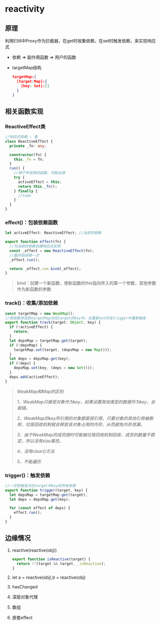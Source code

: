 # reactivity

## 	原理

​		利用ES6中Proxy作为拦截器，在get时收集依赖，在set时触发依赖，来实现响应式

- 依赖 => 副作用函数 => 用户的函数

- targetMap结构

  ```json
  targetMap:{
    [target:Map]:{
      [key: Set]:[]
    }
  }
  ```

  

##    相关函数实现

### 		ReactiveEffect类

```typescript
//响应式依赖 — 类
class ReactiveEffect {
  private _fn: any;

  constructor(fn) {
    this._fn = fn;
  }
  run() {
    //用户传进来的函数，可能出错
    try {
      activeEffect = this;
      return this._fn();
    } finally {
      //todo
    }
  }
}
```

### 		effect()：包装依赖函数

```typescript
let activeEffect: ReactiveEffect; //当前的依赖

export function effect(fn) {
  //为当前的依赖创建响应式实例
  const _effect = new ReactiveEffect(fn);
  //最开始调用一次
  _effect.run();

  return _effect.run.bind(_effect);
}
```

> bind：创建一个新函数，使新函数的this指向传入的第一个参数，其他参数作为新函数的参数

### 		track()：收集/添加依赖

```typescript
const targetMap = new WeakMap();
//把依赖添加到targetMap对应target的key中，在重新set时在trigger中重新触发
export function track(target: Object, key) {
  if (!activeEffect) {
    return;
  }
  let depsMap = targetMap.get(target);
  if (!depsMap) {
    targetMap.set(target, (depsMap = new Map()));
  }
  let deps = depsMap.get(key);
  if (!deps) {
    depsMap.set(key, (deps = new Set()));
  }
  deps.add(activeEffect);
}
```

> *WeakMap和Map的区别*
>
> *1、WeakMap只接受对象作为key，如果设置其他类型的数据作为key，会报错。*
>
> *2、WeakMap的key所引用的对象都是弱引用，只要对象的其他引用被删除，垃圾回收机制就会释放该对象占用的内存，从而避免内存泄漏。*
>
> *3、由于WeakMap的成员随时可能被垃圾回收机制回收，成员的数量不稳定，所以没有size属性。*
>
> *4、没有clear()方法*
>
> *5、不能遍历*

### 		trigger()：触发依赖

```typescript
//一次性触发对应target中key的所有依赖
export function trigger(target, key) {
  let depsMap = targetMap.get(target);
  let deps = depsMap.get(key);

  for (const effect of deps) {
    effect.run();
  }
}
```

## 边缘情况

1. reactive(reactive(obj))

   ```typescript
   export function isReactive(target) {
     return !!(target && target.__isReactive);
   }
   ```

2. let a = reactive(obj),b = reactive(obj)

3.  hasChanged

4. 深层对象代理

5. 数组

6. 嵌套effect
